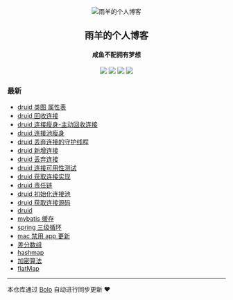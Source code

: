 <p align="center"><img alt="雨羊的个人博客" src="https://b3logfile.com/file/2021/01/4087334-f4f28b3b.png"></p><h2 align="center">
雨羊的个人博客
</h2>

<h4 align="center">咸鱼不配拥有梦想</h4>
<p align="center"><a title="雨羊的个人博客" target="_blank" href="https://github.com/Rainsheep/bolo-blog"><img src="https://img.shields.io/github/last-commit/Rainsheep/bolo-blog.svg?style=flat-square&color=FF9900"></a>
<a title="GitHub repo size in bytes" target="_blank" href="https://github.com/Rainsheep/bolo-blog"><img src="https://img.shields.io/github/repo-size/Rainsheep/bolo-blog.svg?style=flat-square"></a>
<a title="Bolo Version" target="_blank" href="https://github.com/adlered/bolo-solo"><img src="https://img.shields.io/badge/bolo-v2.5 稳定版-f1e05a.svg?style=flat-square&color=blueviolet"></a>
<a title="Hits" target="_blank" href="https://github.com/88250/hits"><img src="https://hits.b3log.org/Rainsheep/bolo-blog.svg"></a></p>

### 最新

* [druid 类图 属性表](https://www.rainsheep.cn/articles/2022/03/04/1646390119886.html)
* [druid 回收连接](https://www.rainsheep.cn/articles/2022/03/04/1646382661977.html)
* [druid 连接瘦身-主动回收连接](https://www.rainsheep.cn/articles/2022/03/04/1646381105478.html)
* [druid 连接池瘦身](https://www.rainsheep.cn/articles/2022/03/04/1646380506703.html)
* [druid 丢弃连接的守护线程](https://www.rainsheep.cn/articles/2022/03/04/1646379668477.html)
* [druid 新增连接](https://www.rainsheep.cn/articles/2022/03/04/1646379244931.html)
* [druid 丢弃连接](https://www.rainsheep.cn/articles/2022/03/04/1646378578003.html)
* [druid 连接可用性测试](https://www.rainsheep.cn/articles/2022/03/04/1646378366085.html)
* [druid 获取连接实现](https://www.rainsheep.cn/articles/2022/03/04/1646377645496.html)
* [druid 责任链](https://www.rainsheep.cn/articles/2022/03/04/1646377071540.html)
* [druid 初始化连接池](https://www.rainsheep.cn/articles/2022/03/04/1646376637174.html)
* [druid 获取连接源码](https://www.rainsheep.cn/articles/2022/03/04/1646375637458.html)
* [druid](https://www.rainsheep.cn/articles/2022/03/02/1646220683047.html)
* [mybatis 缓存](https://www.rainsheep.cn/articles/2022/02/28/1646037801701.html)
* [spring 三级循环](https://www.rainsheep.cn/articles/2022/02/28/1646027838978.html)
* [mac 禁用 app 更新](https://www.rainsheep.cn/articles/2022/02/28/1646017561770.html)
* [差分数组](https://www.rainsheep.cn/articles/2022/02/25/1645780726767.html)
* [hashmap](https://www.rainsheep.cn/articles/2022/02/24/1645682508771.html)
* [加密算法](https://www.rainsheep.cn/articles/2022/02/23/1645617196968.html)
* [flatMap](https://www.rainsheep.cn/articles/2022/02/23/1645585326148.html)



---

本仓库通过 [Bolo](https://github.com/adlered/bolo-solo) 自动进行同步更新 ❤️ 